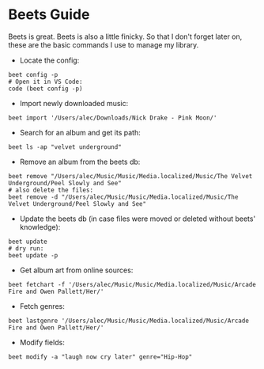 # Beets Guide

Beets is great. Beets is also a little finicky. So that I don't forget later on,
these are the basic commands I use to manage my library.

- Locate the config:

```fish
beet config -p
# Open it in VS Code:
code (beet config -p)
```

- Import newly downloaded music:

```fish
beet import '/Users/alec/Downloads/Nick Drake - Pink Moon/'
```

- Search for an album and get its path:

```fish
beet ls -ap "velvet underground"
```

- Remove an album from the beets db:

```fish
beet remove "/Users/alec/Music/Music/Media.localized/Music/The Velvet Underground/Peel Slowly and See"
# also delete the files:
beet remove -d "/Users/alec/Music/Music/Media.localized/Music/The Velvet Underground/Peel Slowly and See"
```

- Update the beets db (in case files were moved or deleted without beets' knowledge):

```fish
beet update
# dry run:
beet update -p
```

- Get album art from online sources:

```fish
beet fetchart -f '/Users/alec/Music/Music/Media.localized/Music/Arcade Fire and Owen Pallett/Her/'
```

- Fetch genres:

```fish
beet lastgenre '/Users/alec/Music/Music/Media.localized/Music/Arcade Fire and Owen Pallett/Her/'
```

- Modify fields:

```fish
beet modify -a "laugh now cry later" genre="Hip-Hop"
```
